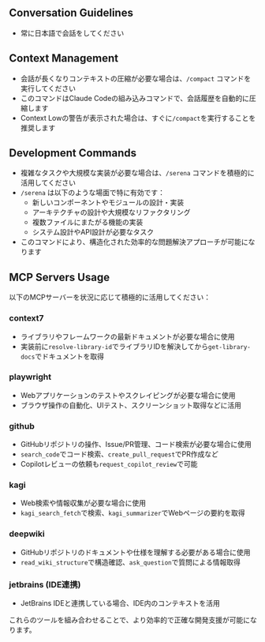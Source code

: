 ## Conversation Guidelines

- 常に日本語で会話をしてください

## Context Management

- 会話が長くなりコンテキストの圧縮が必要な場合は、`/compact` コマンドを実行してください
- このコマンドはClaude Codeの組み込みコマンドで、会話履歴を自動的に圧縮します
- Context Lowの警告が表示された場合は、すぐに`/compact`を実行することを推奨します

## Development Commands

- 複雑なタスクや大規模な実装が必要な場合は、`/serena` コマンドを積極的に活用してください
- `/serena` は以下のような場面で特に有効です：
  - 新しいコンポーネントやモジュールの設計・実装
  - アーキテクチャの設計や大規模なリファクタリング
  - 複数ファイルにまたがる機能の実装
  - システム設計やAPI設計が必要なタスク
- このコマンドにより、構造化された効率的な問題解決アプローチが可能になります

## MCP Servers Usage

以下のMCPサーバーを状況に応じて積極的に活用してください：

### context7
- ライブラリやフレームワークの最新ドキュメントが必要な場合に使用
- 実装前に`resolve-library-id`でライブラリIDを解決してから`get-library-docs`でドキュメントを取得

### playwright
- Webアプリケーションのテストやスクレイピングが必要な場合に使用
- ブラウザ操作の自動化、UIテスト、スクリーンショット取得などに活用

### github
- GitHubリポジトリの操作、Issue/PR管理、コード検索が必要な場合に使用
- `search_code`でコード検索、`create_pull_request`でPR作成など
- Copilotレビューの依頼も`request_copilot_review`で可能

### kagi
- Web検索や情報収集が必要な場合に使用
- `kagi_search_fetch`で検索、`kagi_summarizer`でWebページの要約を取得

### deepwiki
- GitHubリポジトリのドキュメントや仕様を理解する必要がある場合に使用
- `read_wiki_structure`で構造確認、`ask_question`で質問による情報取得

### jetbrains (IDE連携)
- JetBrains IDEと連携している場合、IDE内のコンテキストを活用

これらのツールを組み合わせることで、より効率的で正確な開発支援が可能になります。
